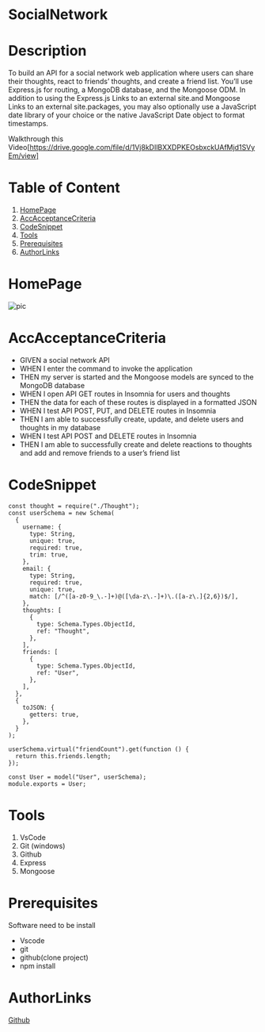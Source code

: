 # SocialNetwork

# Description

To build an API for a social network web application where users can share their thoughts, react to friends’ thoughts, and create a friend list. You’ll use Express.js for routing, a MongoDB database, and the Mongoose ODM. In addition to using the Express.js Links to an external site.and Mongoose Links to an external site.packages, you may also optionally use a JavaScript date library of your choice or the native JavaScript Date object to format timestamps.

Walkthrough this Video[https://drive.google.com/file/d/1Vj8kDIlBXXDPKEOsbxckUAfMjd1SVyEm/view]

# Table of Content

1. [HomePage](#homepage)
2. [AccAcceptanceCriteria](#accAcceptancecriteria)
3. [CodeSnippet](#codesnippet)
4. [Tools](#tools)
5. [Prerequisites](#prerequisites)
6. [AuthorLinks](#authorlinks)

# HomePage

![pic](./gif/nosql.gif)

# AccAcceptanceCriteria

- GIVEN a social network API
- WHEN I enter the command to invoke the application
- THEN my server is started and the Mongoose models are synced to the MongoDB database
- WHEN I open API GET routes in Insomnia for users and thoughts
- THEN the data for each of these routes is displayed in a formatted JSON
- WHEN I test API POST, PUT, and DELETE routes in Insomnia
- THEN I am able to successfully create, update, and delete users and thoughts in my database
- WHEN I test API POST and DELETE routes in Insomnia
- THEN I am able to successfully create and delete reactions to thoughts and add and remove friends to a user’s friend list

# CodeSnippet

```const { Schema, model } = require("mongoose");
const thought = require("./Thought");
const userSchema = new Schema(
  {
    username: {
      type: String,
      unique: true,
      required: true,
      trim: true,
    },
    email: {
      type: String,
      required: true,
      unique: true,
      match: [/^([a-z0-9_\.-]+)@([\da-z\.-]+)\.([a-z\.]{2,6})$/],
    },
    thoughts: [
      {
        type: Schema.Types.ObjectId,
        ref: "Thought",
      },
    ],
    friends: [
      {
        type: Schema.Types.ObjectId,
        ref: "User",
      },
    ],
  },
  {
    toJSON: {
      getters: true,
    },
  }
);

userSchema.virtual("friendCount").get(function () {
  return this.friends.length;
});

const User = model("User", userSchema);
module.exports = User;

```

# Tools

1. VsCode
2. Git (windows)
3. Github
4. Express
5. Mongoose

# Prerequisites

Software need to be install

- Vscode
- git
- github(clone project)
- npm install

# AuthorLinks

[Github](https://github.com/akash2040/SocialNetwork-)
